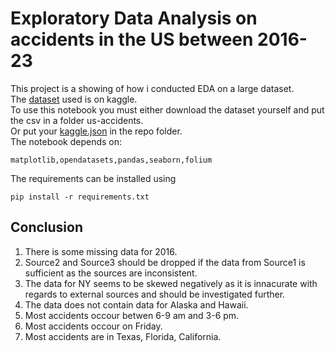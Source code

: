 # Exploratory Data Analysis on accidents in the US between 2016-23  
This project is a showing of how i conducted EDA on a large dataset.  
The [dataset](https://www.kaggle.com/datasets/sobhanmoosavi/us-accidents) used is on kaggle.  
To use this notebook you must either download the dataset yourself and put the csv in a folder us-accidents.  
Or put your [kaggle.json](https://www.kaggle.com/docs/api) in the repo folder.  
The notebook depends on:  
```
matplotlib,opendatasets,pandas,seaborn,folium  
``` 
The requirements can be installed using  
```
pip install -r requirements.txt  
```
## Conclusion
1. There is some missing data for 2016.  
2. Source2 and Source3 should be dropped if the data from Source1 is sufficient as the sources are inconsistent.  
3. The data for NY seems to be skewed negatively as it is innacurate with regards to external sources and should be investigated further.  
4. The data does not contain data for Alaska and Hawaii.  
5. Most accidents occour betwen 6-9 am and 3-6 pm.  
6. Most accidents occour on Friday.  
7. Most accidents are in Texas, Florida, California.  